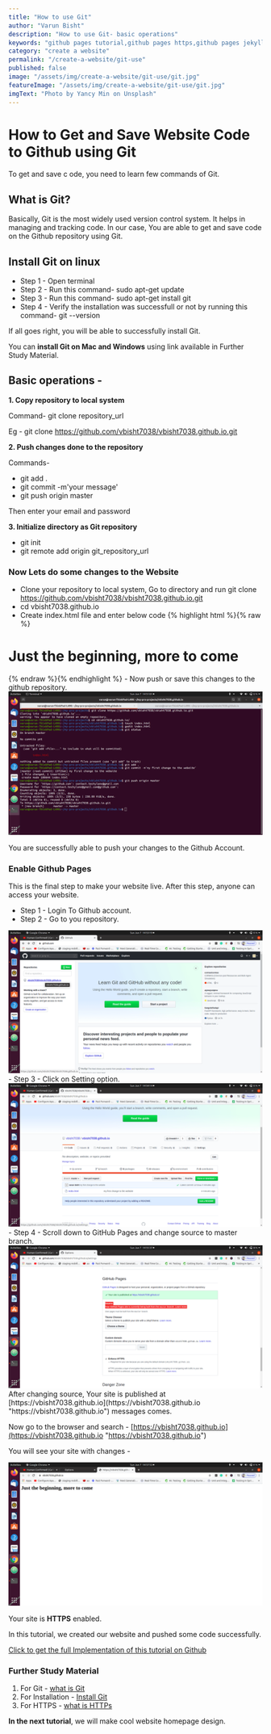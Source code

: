 ```yaml
---
title: "How to use Git"
author: "Varun Bisht"
description: "How to use Git- basic operations"
keywords: "github pages tutorial,github pages https,github pages jekyll,git commands,git"
category: "create a website"
permalink: "/create-a-website/git-use"
published: false
image: "/assets/img/create-a-website/git-use/git.jpg"
featureImage: "/assets/img/create-a-website/git-use/git.jpg"
imgText: "Photo by Yancy Min on Unsplash"
---
```

# How to Get and Save Website Code to Github using Git

To get and save c ode, you need to learn few commands of Git.

## What is Git?
Basically, Git is the most widely used version control system.
It helps in managing and tracking code.
In our case, You are able to get and save code on the Github repository using Git.

## Install Git on linux

- Step 1 - Open terminal
- Step 2 - Run this command- sudo apt-get update
- Step 3 - Run this command- sudo apt-get install git
- Step 4 - Verify the installation was successfull or not by running this command- git --version

If all goes right, you will be able to successfully install Git.

You can **install Git on Mac and Windows** using link available in Further Study Material.

## Basic operations -
**1. Copy repository to local system**

Command- git clone repository_url

Eg - git clone https://github.com/vbisht7038/vbisht7038.github.io.git

**2. Push changes done to the repository**

Commands-
- git add .
- git commit -m'your message'
- git push origin master

Then enter your email and password

**3. Initialize directory as Git repository**

- git init
- git remote add origin git_repository_url

### Now Lets do some changes to the Website

- Clone your repository to local system, Go to directory and run git clone https://github.com/vbisht7038/vbisht7038.github.io.git
- cd vbisht7038.github.io
- Create index.html file and enter below code
{% highlight html %}{% raw %}
<h1> Just the beginning, more to come</h1>
{% endraw %}{% endhighlight %}
- Now push or save this changes to the github repository.
<div class="imgCont">
  <img alt="First Commit" title="First Commit" src="/assets/img/create-a-website/git-use/first-commit.png"/>
</div>


You are successfully able to push your changes to the Github Account.

### Enable Github Pages

This is the final step to make your website live. After this step, anyone can access your website.

- Step 1 - Login To Github account.
- Step 2 - Go to you repository.
<div class="imgCont">
  <img alt="Repository Option" title="Repository Option" src="/assets/img/create-a-website/git-use/repository_option.png"/>
</div>
- Step 3 - Click on Setting option.
<div class="imgCont">
  <img alt="Repository Setting Option" title="Repository Setting Option" src="/assets/img/create-a-website/git-use/repository_setting_option.png"/>
</div>
- Step 4 - Scroll down to GitHub Pages and change source to master branch.
<div class="imgCont">
  <img alt="Github Pages" title="Github Pages" src="/assets/img/create-a-website/git-use/github_pages.png"/>
</div>
After changing source, Your site is published at [https://vbisht7038.github.io](https://vbisht7038.github.io "https://vbisht7038.github.io") messages comes.

Now go to the browser and search - [https://vbisht7038.github.io](https://vbisht7038.github.io "https://vbisht7038.github.io")

You will see your site with changes -
<div class="imgCont">
  <img alt="Blog Site" title="Blog Site" src="/assets/img/create-a-website/git-use/blog_site.png"/>
</div>

Your site is **HTTPS** enabled.

In this tutorial, we created our website and pushed some code successfully.

<a href="https://github.com/vbisht7038/vbisht7038.github.io.git">Click to get the full Implementation of this tutorial on Github</a>

### Further Study Material
1. For Git - [what is Git](https://www.atlassian.com/git/tutorials/what-is-git "what-is-git")
2. For Installation - [Install Git](https://www.atlassian.com/git/tutorials/install-git "Install Git")
3. For HTTPS - [what is HTTPs](https://www.cloudflare.com/learning/ssl/what-is-https "what-is-https")


**In the next tutorial**, we will make cool website homepage design.
